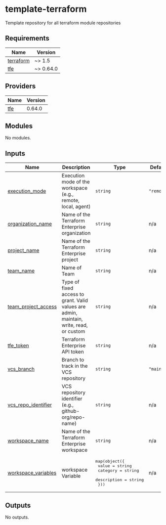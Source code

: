 # template-terraform
Template repository for all terraform module repositories

<!-- BEGIN_TF_DOCS -->
## Requirements

| Name | Version |
|------|---------|
| <a name="requirement_terraform"></a> [terraform](#requirement\_terraform) | ~> 1.5 |
| <a name="requirement_tfe"></a> [tfe](#requirement\_tfe) | ~> 0.64.0 |
## Providers

| Name | Version |
|------|---------|
| <a name="provider_tfe"></a> [tfe](#provider\_tfe) | 0.64.0 |
## Modules

No modules.
## Inputs

| Name | Description | Type | Default | Required |
|------|-------------|------|---------|:--------:|
| <a name="input_execution_mode"></a> [execution\_mode](#input\_execution\_mode) | Execution mode of the workspace (e.g., remote, local, agent) | `string` | `"remote"` | no |
| <a name="input_organization_name"></a> [organization\_name](#input\_organization\_name) | Name of the Terraform Enterprise organization | `string` | n/a | yes |
| <a name="input_project_name"></a> [project\_name](#input\_project\_name) | Name of the Terraform Enterprise project | `string` | n/a | yes |
| <a name="input_team_name"></a> [team\_name](#input\_team\_name) | Name of Team | `string` | n/a | yes |
| <a name="input_team_project_access"></a> [team\_project\_access](#input\_team\_project\_access) | Type of fixed access to grant. Valid values are admin, maintain, write, read, or custom | `string` | n/a | yes |
| <a name="input_tfe_token"></a> [tfe\_token](#input\_tfe\_token) | Terraform Enterprise API token | `string` | n/a | yes |
| <a name="input_vcs_branch"></a> [vcs\_branch](#input\_vcs\_branch) | Branch to track in the VCS repository | `string` | `"main"` | no |
| <a name="input_vcs_repo_identifier"></a> [vcs\_repo\_identifier](#input\_vcs\_repo\_identifier) | VCS repository identifier (e.g., github-org/repo-name) | `string` | n/a | yes |
| <a name="input_workspace_name"></a> [workspace\_name](#input\_workspace\_name) | Name of the Terraform Enterprise workspace | `string` | n/a | yes |
| <a name="input_workspace_variables"></a> [workspace\_variables](#input\_workspace\_variables) | workspace Variable | <pre>map(object({<br>    value       = string<br>    category    = string<br>    description = string<br>  }))</pre> | n/a | yes |  
## Outputs

No outputs.
<!-- END_TF_DOCS -->